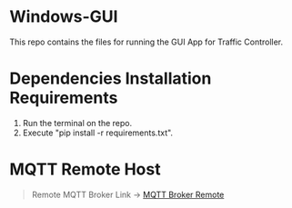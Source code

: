 # Windows-GUI

This repo contains the files for running the GUI App for Traffic Controller. 

# Dependencies Installation Requirements

1. Run the terminal on the repo.
2. Execute "pip install -r requirements.txt".

# MQTT Remote Host
> Remote MQTT Broker Link -> [MQTT Broker Remote](https://traffic-controller.cloud.shiftr.io/)
